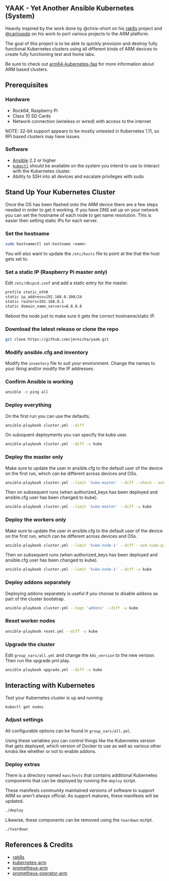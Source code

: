 ## YAAK - Yet Another Ansible Kubernetes (System)

Heavily inspired by the work done by @chris-short on his
[rak8s](https://github.com/rak8s/rak8s) project and
[@carlosedp](https://github.com/carlosedp) on his work to port various projects
to the ARM platform.

The goal of this project is to be able to quickly
provision and destroy fully functional Kubernetes clusters using all different
kinds of ARM devices to create fully functioning test and home labs.

Be sure to check out
[arm64-kubernetes-faq](https://github.com/vielmetti/arm64-kubernetes-faq) for
more information about ARM based clusters.

## Prerequisites

### Hardware

* Rock64, Raspberry Pi
* Class 10 SD Cards
* Network connection (wireless or wired) with access to the internet

NOTE: 32-bit support appears to be mostly untested in
Kubernetes 1.11, so RPi based clusters may have issues.

### Software

* [Ansible](http://docs.ansible.com/ansible/latest/intro_installation.html) 2.2
  or higher
* [`kubectl`](https://kubernetes.io/docs/tasks/tools/install-kubectl/) should be
  available on the system you intend to use to interact with the Kubernetes
  cluster.
* Ability to SSH into all devices and escalate privileges with sudo

## Stand Up Your Kubernetes Cluster

Once the OS has been flashed onto the ARM device there are a few steps needed in
order to get it working.  If you have DNS set up on your network you can set the
hostname of each node to get name resolution.  This is easier then setting
static IPs for each server.

### Set the hostname

```bash
sudo hostnamectl set-hostname <name>
```

You will also want to update the `/etc/hosts` file to point at the <name> that
the host gets set to. 

### Set a static IP (Raspberry Pi master only)

Edit `/etc/dhcpcd.conf` and add a static entry for the master.

```bash
profile static_eth0
static ip_address=192.168.0.100/24
static routers=192.168.0.1
static domain_name_servers=8.8.8.8
```

Reboot the node just to make sure it gets the correct hostname/static IP.

### Download the latest release or clone the repo

```bash
git clone https://github.com/jmreicha/yaak.git
```

### Modify ansible.cfg and inventory

Modify the `inventory` file to suit your environment. Change the names to your
liking and/or modify the IP addresses.

### Confirm Ansible is working

```bash
ansible -m ping all
```

### Deploy everything

On the first run you can use the defaults.

```bash
ansible-playbook cluster.yml --diff
```

On subsquent deployments you can specify the kube user.

```bash
ansible-playbook cluster.yml --diff -u kube
```

### Deploy the master only

Make sure to update the user in ansible.cfg  to the default user of the
device on the first run, which can be different across devices and OSs.

```bash
ansible-playbook cluster.yml --limit 'kube-master' --diff --check --ask-pass
```

Then on subsequent runs (when authorized_keys has been deployed and ansible.cfg
user has been changed to kube).

```bash
ansible-playbook cluster.yml --limit 'kube-master' --diff -u kube
```

### Deploy the workers only

Make sure to update the user in ansible.cfg  to the default user of the
device on the first run, which can be different across devices and OSs.

```bash
ansible-playbook cluster.yml --limit 'kube-node-1' --diff --ask-sudo-pass
```

Then on subsequent runs (when authorized_keys has been deployed and ansible.cfg
user has been changed to kube).

```bash
ansible-playbook cluster.yml --limit 'kube-node-1' --diff -u kube
```

### Deploy addons separately

Deploying addons separately is useful if you choose to disable addons as part of
the cluster bootstrap.

```bash
ansible-playbook cluster.yml --tags 'addons' --diff -u kube
```

### Reset worker nodes

```bash
ansible-playbook reset.yml --diff -u kube
```

### Upgrade the cluster

Edit `group_vars/all.yml` and change the `k8s_version` to the new version.  Then
run the upgrade.yml play.

```bash
ansible-playbook upgrade.yml --diff -u kube
```

## Interacting with Kubernetes

Test your Kubernetes cluster is up and running:

```bash
kubectl get nodes
```

### Adjust settings

All configurable options can be found in `group_vars/all.yml`.

Using these variables you can control things like the Kubernetes version that
gets deployed, which version of Docker to use as well as various other knobs
like whether or not to enable addons.

### Deploy extras

There is a directory named `manifests` that contains additional Kubernetes
components that can be deployed by running the `deploy` script.

These manifests community maintained versions of software to support ARM so
aren't always official.  As support matures, these manifests will be updated.

```bash
./deploy
```

Likewise, these components can be removed using the `teardown` script.

```bash
./teardown
```

## References & Credits

* [rak8s](https://rak8s.io/)
* [kubernetes-arm](https://github.com/carlosedp/kubernetes-arm)
* [prometheus-arm](https://github.com/carlosedp/prometheus-ARM)
* [prometheus-operator-arm](https://github.com/carlosedp/prometheus-operator-ARM)
